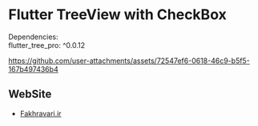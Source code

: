 # Flutter TreeView with CheckBox

Dependencies:<br />
  flutter_tree_pro: ^0.0.12 <br />


https://github.com/user-attachments/assets/72547ef6-0618-46c9-b5f5-167b497436b4




## WebSite
- [Fakhravari.ir](https://fakhravari.ir)
